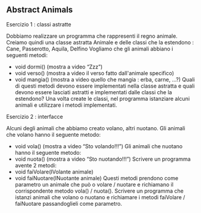 ## Abstract Animals

Esercizio 1 : classi astratte

Dobbiamo realizzare un programma che rappresenti il regno animale.
Creiamo quindi una classe astratta Animale e delle classi che la estendono : Cane, Passerotto, Aquila, Delfino
Vogliamo che gli animali abbiano i seguenti metodi:
- void dormi() (mostra a video “Zzz”)
- void verso() (mostra a video il verso fatto dall'animale specifico)
- void mangia() (mostra a video quello che mangia : erba, carne, ...?)
Quali di questi metodi devono essere implementati nella classe astratta e quali devono essere lasciati astratti e implementati dalle classi che la estendono?
Una volta create le classi, nel programma istanziare alcuni animali e utilizzare i metodi implementati.

Esercizio 2 : interfacce

Alcuni degli animali che abbiamo creato volano, altri nuotano.
Gli animali che volano hanno il seguente metodo:
- void vola() (mostra a video “Sto volando!!!”)
Gli animali che nuotano hanno il seguente metodo:
- void nuota() (mostra a video “Sto nuotando!!!”)
Scrivere un programma avente 2 metodi:
- void faiVolare(IVolante animale)
- void faiNuotare(INuotante animale)
Questi metodi prendono come parametro un animale che può o volare / nuotare e richiamano il corrispondente metodo vola() / nuota().
Scrivere un programma che istanzi animali che volano o nuotano e richiamare i metodi faiVolare / faiNuotare passandoglieli come parametro.
